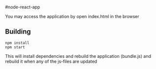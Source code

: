 #node-react-app

You may access the application by open index.html in the browser

## Building

```
npm install
npm start
```
This will install dependencies and rebuild the application (bundle.js) and rebuild it when any of the js-files are updated